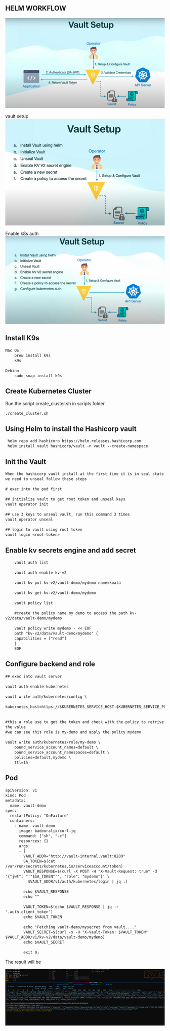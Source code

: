 ## HELM WORKFLOW

![Workflow](assests/Workflow.png)

vault setup
![vaultsetup](assests/VaultSetup.png)


Enable k8s auth
![k8sauth](assests/Enable_k8s_auth.png)




## Install K9s

```
Mac OS
    brew install k9s
    k9s

Debian
    sudo snap install k9s
```


## Create Kubernetes Cluster

Run the script create_cluster.sh in scripts folder

```
./create_cluster.sh
```

## Using Helm to install the Hashicorp vault

```
 helm repo add hashicorp https://helm.releases.hashicorp.com
 helm install vault hashicorp/vault -n vault --create-namespace
```



## Init the Vault
``` 
When the hashicorp vault install at the first time it is in seal state we need to unseal follow these steps

# exec into the pod first

## initialize vault to get root token and unseal keys
vault operator init

## use 3 keys to unseal vault, run this command 3 times
vault operator unseal

## login to vault using root token
vault login <root-token>
```

## Enable kv secrets engine and add secret
```
    vault auth list

    vault auth enable kv-v2

    vault kv put kv-v2/vault-demo/mydemo name=koala

    vault kv get kv-v2/vault-demo/mydemo

    vault policy list

    #create the policy name my demo to access the path kv-v2/data/vault-demo/mydemo
    
    vault policy write mydemo - << EOF
    path "kv-v2/data/vault-demo/mydemo" {
    capabilities = ["read"]
    }
    EOF
```

## Configure backend and role

```
## exec into vault server

vault auth enable kubernetes

vault write auth/kubernetes/config \
    kubernetes_host=https://$KUBERNETES_SERVICE_HOST:$KUBERNETES_SERVICE_PORT


#this a role use to get the token and check with the policy to retrive the value
#we can see this role is my-demo and apply the policy mydemo

vault write auth/kubernetes/role/my-demo \
    bound_service_account_names=default \
    bound_service_account_namespaces=default \
    policies=default,mydemo \
    ttl=1h
```

## Pod 
```
apiVersion: v1
kind: Pod
metadata:
  name: vault-demo
spec:
  restartPolicy: "OnFailure"
  containers:
    - name: vault-demo
      image: badouralix/curl-jq
      command: ["sh", "-c"]
      resources: {}
      args:
      - |
        VAULT_ADDR="http://vault-internal.vault:8200"
        SA_TOKEN=$(cat /var/run/secrets/kubernetes.io/serviceaccount/token)
        VAULT_RESPONSE=$(curl -X POST -H "X-Vault-Request: true" -d '{"jwt": "'"$SA_TOKEN"'", "role": "mydemo"}' \
          $VAULT_ADDR/v1/auth/kubernetes/login | jq .)

        echo $VAULT_RESPONSE
        echo ""

        VAULT_TOKEN=$(echo $VAULT_RESPONSE | jq -r '.auth.client_token')
        echo $VAULT_TOKEN

        echo "Fetching vault-demo/mysecret from vault...."
        VAULT_SECRET=$(curl -s -H "X-Vault-Token: $VAULT_TOKEN" $VAULT_ADDR/v1/kv-v2/data/vault-demo/mydemo)
        echo $VAULT_SECRET

        exit 0;
```

The result will be 

![Output](assests/output.png)

